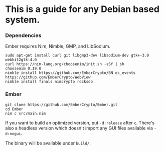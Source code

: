 # This is a guide for any Debian based system.

### Dependencies

Ember requires Nim, Nimble, GMP, and LibSodium.

```
sudo apt-get install curl git libgmp3-dev libsodium-dev gtk+-3.0 webkit2gtk-4.0
curl https://nim-lang.org/choosenim/init.sh -sSf | sh
choosenim 0.19.0
nimble install https://github.com/EmberCrypto/BN ec_events https://github.com/EmberCrypto/WebView
nimble install finals nimcrypto rocksdb
```

### Ember

```
git clone https://github.com/EmberCrypto/Ember.git
cd Ember
nim c src/main.nim
```

If you want to build an optimized version, put `-d:release` after `c`. There's also a headless version which doesn't import any GUI files available via `-d:nogui`.

The binary will be available under `build/`.
